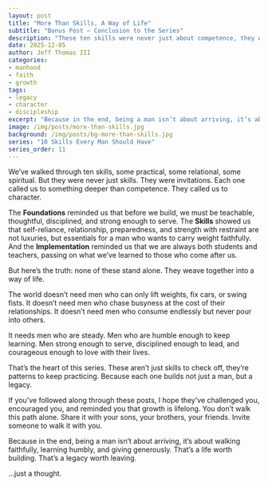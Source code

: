 ```yaml
---
layout: post
title: "More Than Skills, A Way of Life"
subtitle: "Bonus Post – Conclusion to the Series"
description: "These ten skills were never just about competence, they were about character, legacy, and a way of life worth passing on."
date: 2025-12-05
author: Jeff Thomas III
categories:  
- manhood  
- faith  
- growth
tags:  
- legacy  
- character  
- discipleship  
excerpt: "Because in the end, being a man isn’t about arriving, it’s about walking faithfully, learning humbly, and giving generously."
image: /img/posts/more-than-skills.jpg
background: /img/posts/bg-more-than-skills.jpg
series: "10 Skills Every Man Should Have"
series_order: 11
---
```


We’ve walked through ten skills, some practical, some relational, some spiritual. But they were never just skills. They were invitations. Each one called us to something deeper than competence. They called us to character.  

The **Foundations** reminded us that before we build, we must be teachable, thoughtful, disciplined, and strong enough to serve. The **Skills** showed us that self-reliance, relationship, preparedness, and strength with restraint are not luxuries, but essentials for a man who wants to carry weight faithfully. And the **Implementation** reminded us that we are always both students and teachers, passing on what we’ve learned to those who come after us.  

But here’s the truth: none of these stand alone. They weave together into a way of life.  

The world doesn’t need men who can only lift weights, fix cars, or swing fists. It doesn’t need men who chase busyness at the cost of their relationships. It doesn’t need men who consume endlessly but never pour into others.  

It needs men who are steady. Men who are humble enough to keep learning. Men strong enough to serve, disciplined enough to lead, and courageous enough to love with their lives.  

That’s the heart of this series. These aren’t just skills to check off, they’re patterns to keep practicing. Because each one builds not just a man, but a legacy.  

If you’ve followed along through these posts, I hope they’ve challenged you, encouraged you, and reminded you that growth is lifelong. You don’t walk this path alone. Share it with your sons, your brothers, your friends. Invite someone to walk it with you.  

Because in the end, being a man isn’t about arriving, it’s about walking faithfully, learning humbly, and giving generously. That’s a life worth building. That’s a legacy worth leaving.  

…just a thought.  

<!--stackedit_data:
eyJoaXN0b3J5IjpbLTE3MTAyNjQxODNdfQ==
-->
